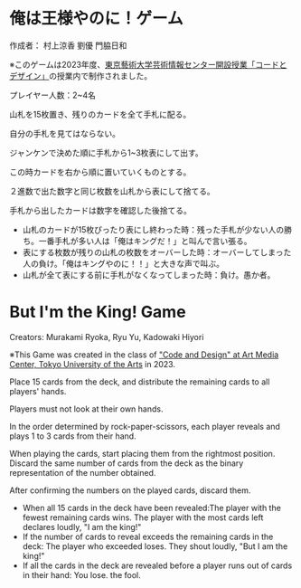 # 俺は王様やのに！ゲーム

作成者：
村上涼香
劉優
門脇日和

※このゲームは2023年度、[東京藝術大学芸術情報センター開設授業「コードとデザイン」](https://teach.matsuuratomoya.com/docs/2023/code-design/)の授業内で制作されました。

プレイヤー人数：2~4名

山札を15枚置き、残りのカードを全て手札に配る。

自分の手札を見てはならない。

ジャンケンで決めた順に手札から1~3枚表にして出す。

この時カードを右から順に置いていくものとする。

２進数で出た数字と同じ枚数を山札から表にして捨てる。

手札から出したカードは数字を確認した後捨てる。

- 山札のカードが15枚ぴったり表にし終わった時：残った手札が少ない人の勝ち。一番手札が多い人は「俺はキングだ！」と叫んで言い張る。
- 表にする枚数が残りの山札の枚数をオーバーした時：オーバーしてしまった人の負け。「俺はキングやのに！！」と大きな声で叫ぶ。
- 山札が全て表にする前に手札がなくなってしまった時：負け。愚か者。


# But I'm the King! Game

Creators: Murakami Ryoka, Ryu Yu, Kadowaki Hiyori

※This Game was created in the class of ["Code and Design" at Art Media Center, Tokyo University of the Arts](https://teach.matsuuratomoya.com/en/docs/2023/code-design/) in 2023.

Place 15 cards from the deck, and distribute the remaining cards to all players' hands.

Players must not look at their own hands.

In the order determined by rock-paper-scissors, each player reveals and plays 1 to 3 cards from their hand.

When playing the cards, start placing them from the rightmost position.
Discard the same number of cards from the deck as the binary representation of the number obtained.

After confirming the numbers on the played cards, discard them.

- When all 15 cards in the deck have been revealed:The player with the fewest remaining cards wins. The player with the most cards left declares loudly, "I am the king!"
- If the number of cards to reveal exceeds the remaining cards in the deck:
The player who exceeded loses. They shout loudly, "But I am the king!"
- If all the cards in the deck are revealed before a player runs out of cards in their hand: You lose. the fool.
